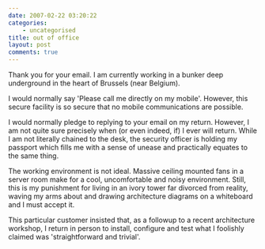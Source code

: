 ```yaml
---
date: 2007-02-22 03:20:22
categories:
    - uncategorised
title: out of office
layout: post
comments: true
---
```

Thank you for your email. I am currently working in a bunker deep
underground in the heart of Brussels (near Belgium).

I would normally say 'Please call me directly on my mobile'. However,
this secure facility is so secure that no mobile communications are
possible.

I would normally pledge to replying to your email on my return. However,
I am not quite sure precisely when (or even indeed, if) I ever will
return. While I am not literally chained to the desk, the security
officer is holding my passport which fills me with a sense of unease and
practically equates to the same thing.

The working environment is not ideal. Massive ceiling mounted fans in a
server room make for a cool, uncomfortable and noisy environment. Still,
this is my punishment for living in an ivory tower far divorced from
reality, waving my arms about and drawing architecture diagrams on a
whiteboard and I must accept it.

This particular customer insisted that, as a followup to a recent
architecture workshop, I return in person to install, configure and test
what I foolishly claimed was 'straightforward and trivial'.
